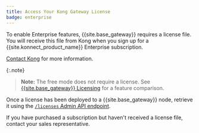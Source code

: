```yaml
---
title: Access Your Kong Gateway License
badge: enterprise
---
```


To enable Enterprise features, {{site.base_gateway}} requires a license file.
You will receive this file from Kong when you sign up for a
{{site.konnect_product_name}} Enterprise subscription.

[Contact Kong](https://konghq.com/get-started) for more information.

{:.note}
> **Note:** The free mode does not require a license. See
[{{site.base_gateway}} Licensing](/gateway/{{page.release}}/plan-and-deploy/licenses/)
for a feature comparison.

Once a license has been deployed to a {{site.base_gateway}} node, retrieve it
using the [`/licenses` Admin API endpoint](/gateway/{{page.release}}/admin-api/licenses/examples/).

If you have purchased a subscription but haven't received a license file,
contact your sales representative.
